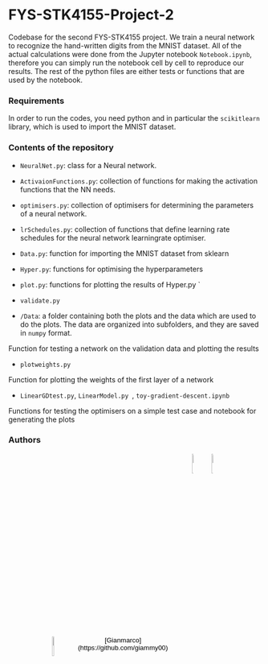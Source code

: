 # FYS-STK4155-Project-2

Codebase for the second FYS-STK4155 project. We train a neural network to recognize the hand-written digits from the MNIST dataset.
All of the actual calculations were done from the Jupyter notebook `Notebook.ipynb`, therefore you can simply run the notebook cell by cell to reproduce our results. The rest of the python files are either tests or functions that are used by the notebook.

### Requirements

In order to run the codes, you need python and in particular the `scikitlearn` library, which is used to import the MNIST dataset.


### Contents of the repository

*  ` NeuralNet.py `: class for a Neural network.

*  ` ActivaionFunctions.py `: collection of functions for making the activation functions that the NN needs.

*  ` optimisers.py `: collection of optimisers for determining the parameters of a neural network.

*  ` lrSchedules.py `: collection of functions that define learning rate schedules for the neural network learningrate optimiser.

*  ` Data.py `: function for importing the MNIST dataset from sklearn

*  ` Hyper.py `: functions for optimising the hyperparameters

*  ` plot.py `: functions for plotting the results of Hyper.py `

*  ` validate.py `

*  ` /Data `: a folder containing both the plots and the data which are used to do the plots. The data are organized into subfolders,
and they are saved in `numpy` format. 

Function for testing a network on the validation data and plotting the results

*  ` plotweights.py `

Function for plotting the weights of the first layer of a network

*  ` LinearGDtest.py `, `LinearModel.py `, `toy-gradient-descent.ipynb`

Functions for testing the optimisers on a simple test case and notebook for generating the plots

### Authors

<p align="center">
<button  style="border: transparent; background-color: transparent;">
    <img align="left" width=10% src="https://avatars.githubusercontent.com/u/89582342?v=4"> [Gianmarco](https://github.com/giammy00)
</button>
<button style="border: transparent; background-color: transparent;">
    <img align="left" width=10% src="https://avatars.githubusercontent.com/u/111510879?v=4"> 
</button>
<button style="border: transparent; background-color: transparent;">
    <img align="left" width=10% src="https://avatars.githubusercontent.com/u/74814411?v=4"> 
</button>
</p> 










